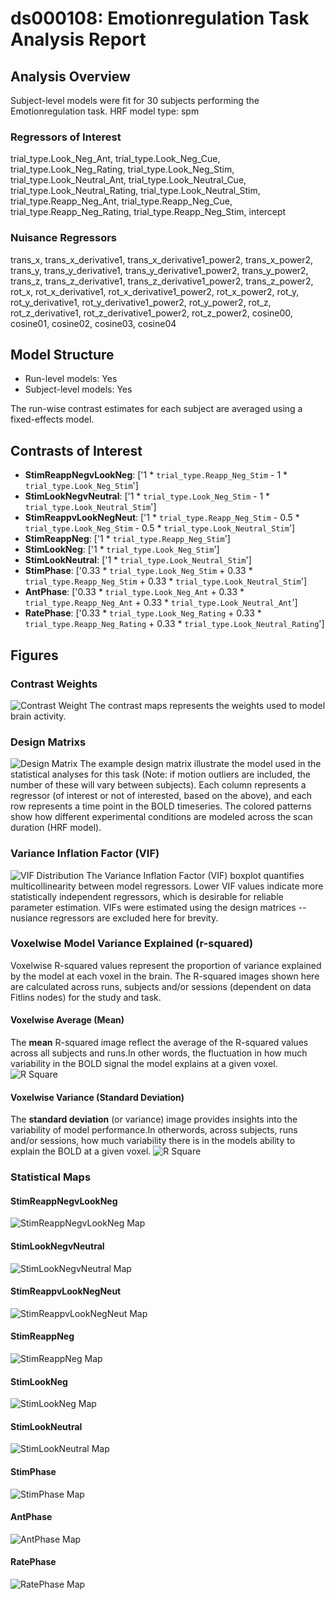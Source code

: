 # ds000108: Emotionregulation Task Analysis Report
## Analysis Overview
Subject-level models were fit for 30 subjects performing the Emotionregulation task.
HRF model type: spm
### Regressors of Interest
trial_type.Look_Neg_Ant, trial_type.Look_Neg_Cue, trial_type.Look_Neg_Rating, trial_type.Look_Neg_Stim, trial_type.Look_Neutral_Ant, trial_type.Look_Neutral_Cue, trial_type.Look_Neutral_Rating, trial_type.Look_Neutral_Stim, trial_type.Reapp_Neg_Ant, trial_type.Reapp_Neg_Cue, trial_type.Reapp_Neg_Rating, trial_type.Reapp_Neg_Stim, intercept
### Nuisance Regressors
trans_x, trans_x_derivative1, trans_x_derivative1_power2, trans_x_power2, trans_y, trans_y_derivative1, trans_y_derivative1_power2, trans_y_power2, trans_z, trans_z_derivative1, trans_z_derivative1_power2, trans_z_power2, rot_x, rot_x_derivative1, rot_x_derivative1_power2, rot_x_power2, rot_y, rot_y_derivative1, rot_y_derivative1_power2, rot_y_power2, rot_z, rot_z_derivative1, rot_z_derivative1_power2, rot_z_power2, cosine00, cosine01, cosine02, cosine03, cosine04
## Model Structure
- Run-level models: Yes
- Subject-level models: Yes

The run-wise contrast estimates for each subject are averaged using a fixed-effects model.
## Contrasts of Interest
- **StimReappNegvLookNeg**: ['1 * `trial_type.Reapp_Neg_Stim` - 1 * `trial_type.Look_Neg_Stim`']
- **StimLookNegvNeutral**: ['1 * `trial_type.Look_Neg_Stim` - 1 * `trial_type.Look_Neutral_Stim`']
- **StimReappvLookNegNeut**: ['1 * `trial_type.Reapp_Neg_Stim` - 0.5 * `trial_type.Look_Neg_Stim` - 0.5 * `trial_type.Look_Neutral_Stim`']
- **StimReappNeg**: ['1 * `trial_type.Reapp_Neg_Stim`']
- **StimLookNeg**: ['1 * `trial_type.Look_Neg_Stim`']
- **StimLookNeutral**: ['1 * `trial_type.Look_Neutral_Stim`']
- **StimPhase**: ['0.33 * `trial_type.Look_Neg_Stim` + 0.33 * `trial_type.Reapp_Neg_Stim` + 0.33 * `trial_type.Look_Neutral_Stim`']
- **AntPhase**: ['0.33 * `trial_type.Look_Neg_Ant` + 0.33 * `trial_type.Reapp_Neg_Ant` + 0.33 * `trial_type.Look_Neutral_Ant`']
- **RatePhase**: ['0.33 * `trial_type.Look_Neg_Rating` + 0.33 * `trial_type.Reapp_Neg_Rating` + 0.33 * `trial_type.Look_Neutral_Rating`']

## Figures

### Contrast Weights
![Contrast Weight](./imgs/ds000108_task-Emotionregulation_contrast-matrix.svg)
The contrast maps represents the weights used to model brain activity.

### Design Matrixs
![Design Matrix](./imgs/ds000108_task-Emotionregulation_design-matrix.svg)
The example design matrix illustrate the model used in the statistical analyses for this task (Note: if motion outliers are included, the number of these will vary between subjects). Each column represents a regressor (of interest or not of interested, based on the above), and each row represents a time point in the BOLD timeseries. The colored patterns show how different experimental conditions are modeled across the scan duration (HRF model).

### Variance Inflation Factor (VIF)
![VIF Distribution](./imgs/ds000108_task-Emotionregulation_vif-boxplot.png)
The Variance Inflation Factor (VIF) boxplot quantifies multicollinearity between model regressors. Lower VIF values indicate more statistically independent regressors, which is desirable for reliable parameter estimation. VIFs were estimated using the design matrices -- nusiance regressors are excluded here for brevity.

### Voxelwise Model Variance Explained (r-squared)
Voxelwise R-squared values represent the proportion of variance explained by the model at each voxel in the brain. The R-squared images shown here are calculated across runs, subjects and/or sessions (dependent on data Fitlins nodes) for the study and task.

#### Voxelwise Average (Mean)
The **mean** R-squared image reflect the average of the R-squared values across all subjects and runs.In other words, the fluctuation in how much variability in the BOLD signal the model explains at a given voxel.
![R Square](./imgs/ds000108_task-Emotionregulation_rsquare-mean.png)

#### Voxelwise Variance (Standard Deviation)
The **standard deviation** (or variance) image provides insights into the variability of model performance.In otherwords, across subjects, runs and/or sessions, how much variability there is in the models ability to explain the BOLD at a given voxel.
![R Square](./imgs/ds000108_task-Emotionregulation_rsquare-std.png)

### Statistical Maps

#### StimReappNegvLookNeg
![StimReappNegvLookNeg Map](./imgs/ds000108_task-Emotionregulation_contrast-StimReappNegvLookNeg_map.png)

#### StimLookNegvNeutral
![StimLookNegvNeutral Map](./imgs/ds000108_task-Emotionregulation_contrast-StimLookNegvNeutral_map.png)

#### StimReappvLookNegNeut
![StimReappvLookNegNeut Map](./imgs/ds000108_task-Emotionregulation_contrast-StimReappvLookNegNeut_map.png)

#### StimReappNeg
![StimReappNeg Map](./imgs/ds000108_task-Emotionregulation_contrast-StimReappNeg_map.png)

#### StimLookNeg
![StimLookNeg Map](./imgs/ds000108_task-Emotionregulation_contrast-StimLookNeg_map.png)

#### StimLookNeutral
![StimLookNeutral Map](./imgs/ds000108_task-Emotionregulation_contrast-StimLookNeutral_map.png)

#### StimPhase
![StimPhase Map](./imgs/ds000108_task-Emotionregulation_contrast-StimPhase_map.png)

#### AntPhase
![AntPhase Map](./imgs/ds000108_task-Emotionregulation_contrast-AntPhase_map.png)

#### RatePhase
![RatePhase Map](./imgs/ds000108_task-Emotionregulation_contrast-RatePhase_map.png)
